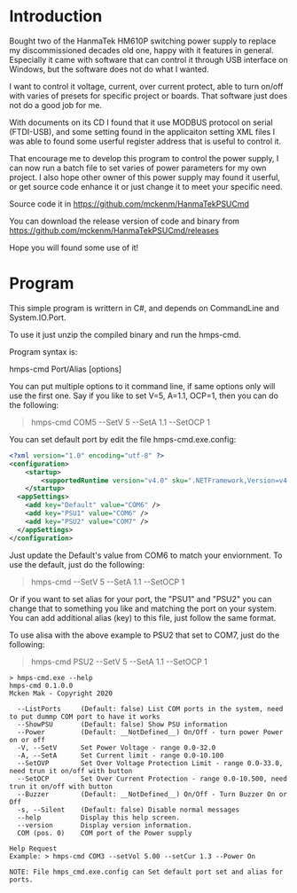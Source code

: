 ﻿# Introduction
Bought two of the HanmaTek HM610P switching power supply to replace my discommissioned decades old one,
happy with it features in general. Especially it came with software that can control it through USB interface on Windows, but 
the software does not do what I wanted.  

I want to control it voltage, current, over current protect, able to turn on/off with varies of presets for
specific project or boards.  That software just does not do a good job for me.  

With documents on its CD I found that it use MODBUS protocol on serial (FTDI-USB), and some setting found
in the applicaiton setting XML files I was able to found some userful register address that is useful to control it.  

That encourage me to develop this program to control the power supply, I can now run a batch file to set varies of
power parameters for my own project.  I also hope other owner of this power supply may found it userful, or get
source code enhance it or just change it to meet your specific need.

Source code it in https://github.com/mckenm/HanmaTekPSUCmd  
  
You can download the release version of code and binary from https://github.com/mckenm/HanmaTekPSUCmd/releases


Hope you will found some use of it!


# Program
This simple program is writtern in C#, and depends on CommandLine and System.IO.Port.

To use it just unzip the compiled binary and run the hmps-cmd.

Program syntax is:

hmps-cmd Port/Alias [options]

You can put multiple options to it command line, if same options only will use the first one.  Say if you like to set V=5, A=1.1, OCP=1, then you can do the following:

>hmps-cmd COM5 --SetV 5 --SetA 1.1 --SetOCP 1

You can set default port by edit the file hmps-cmd.exe.config:
```XML
<?xml version="1.0" encoding="utf-8" ?>
<configuration>
    <startup> 
        <supportedRuntime version="v4.0" sku=".NETFramework,Version=v4.7.2" />
    </startup>
  <appSettings>
    <add key="Default" value="COM6" />
    <add key="PSU1" value="COM6" />
    <add key="PSU2" value="COM7" />
  </appSettings>
</configuration>
```
Just update the Default's value from COM6 to match your enviornment. To use the default, just do the following:  
> hmps-cmd --SetV 5 --SetA 1.1 --SetOCP 1


Or if you want to set alias for your port, the "PSU1" and "PSU2" you can change that to something you like and matching the port on your system.
You can add additional alias (key) to this file, just follow the same format.

To use alisa with the above example to PSU2 that set to COM7, just do the following:  
>hmps-cmd PSU2 --SetV 5 --SetA 1.1 --SetOCP 1



```
> hmps-cmd.exe --help
hmps-cmd 0.1.0.0
Mcken Mak - Copyright 2020

  --ListPorts     (Default: false) List COM ports in the system, need to put dummp COM port to have it works
  --ShowPSU       (Default: false) Show PSU information
  --Power         (Default: __NotDefined__) On/Off - turn power Power on or off
  -V, --SetV      Set Power Voltage - range 0.0-32.0
  -A, --SetA      Set Current limit - range 0.0-10.100
  --SetOVP        Set Over Voltage Protection Limit - range 0.0-33.0, need trun it on/off with button
  --SetOCP        Set Over Current Protection - range 0.0-10.500, need trun it on/off with button
  --Buzzer        (Default: __NotDefined__) On/Off - Turn Buzzer On or Off
  -s, --Silent    (Default: false) Disable normal messages
  --help          Display this help screen.
  --version       Display version information.
  COM (pos. 0)    COM port of the Power supply

Help Request
Example: > hmps-cmd COM3 --setVol 5.00 --setCur 1.3 --Power On

NOTE: File hmps_cmd.exe.config can Set default port set and alias for ports.
```
